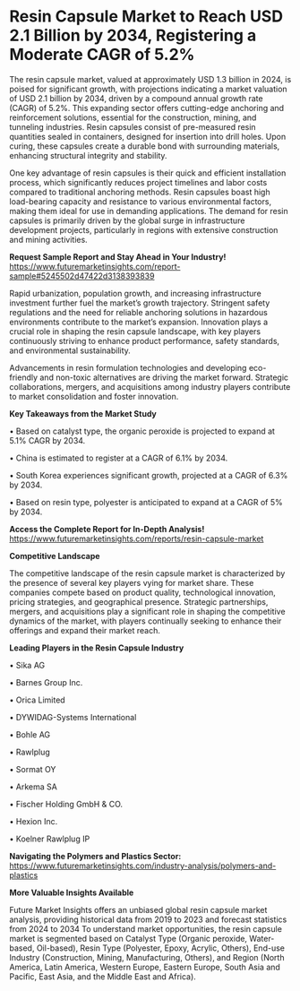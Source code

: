 # Resin Capsule Market to Reach USD 2.1 Billion by 2034, Registering a Moderate CAGR of 5.2%

The resin capsule market, valued at approximately USD 1.3 billion in 2024, is poised for significant growth, with projections indicating a market valuation of USD 2.1 billion by 2034, driven by a compound annual growth rate (CAGR) of 5.2%. This expanding sector offers cutting-edge anchoring and reinforcement solutions, essential for the construction, mining, and tunneling industries. Resin capsules consist of pre-measured resin quantities sealed in containers, designed for insertion into drill holes. Upon curing, these capsules create a durable bond with surrounding materials, enhancing structural integrity and stability.

One key advantage of resin capsules is their quick and efficient installation process, which significantly reduces project timelines and labor costs compared to traditional anchoring methods. Resin capsules boast high load-bearing capacity and resistance to various environmental factors, making them ideal for use in demanding applications. The demand for resin capsules is primarily driven by the global surge in infrastructure development projects, particularly in regions with extensive construction and mining activities.

**Request Sample Report and Stay Ahead in Your Industry!** https://www.futuremarketinsights.com/report-sample#5245502d47422d3138393839

Rapid urbanization, population growth, and increasing infrastructure investment further fuel the market’s growth trajectory. Stringent safety regulations and the need for reliable anchoring solutions in hazardous environments contribute to the market’s expansion. Innovation plays a crucial role in shaping the resin capsule landscape, with key players continuously striving to enhance product performance, safety standards, and environmental sustainability.

Advancements in resin formulation technologies and developing eco-friendly and non-toxic alternatives are driving the market forward. Strategic collaborations, mergers, and acquisitions among industry players contribute to market consolidation and foster innovation.

**Key Takeaways from the Market Study**

•	Based on catalyst type, the organic peroxide is projected to expand at 5.1% CAGR by 2034.

•	China is estimated to register at a CAGR of 6.1% by 2034.

•	South Korea experiences significant growth, projected at a CAGR of 6.3% by 2034.

•	Based on resin type, polyester is anticipated to expand at a CAGR of 5% by 2034.

**Access the Complete Report for In-Depth Analysis!** https://www.futuremarketinsights.com/reports/resin-capsule-market

**Competitive Landscape**

The competitive landscape of the resin capsule market is characterized by the presence of several key players vying for market share. These companies compete based on product quality, technological innovation, pricing strategies, and geographical presence.
Strategic partnerships, mergers, and acquisitions play a significant role in shaping the competitive dynamics of the market, with players continually seeking to enhance their offerings and expand their market reach.

**Leading Players in the Resin Capsule Industry**

•	Sika AG

•	Barnes Group Inc.

•	Orica Limited

•	DYWIDAG-Systems International

•	Bohle AG

•	Rawlplug

•	Sormat OY

•	Arkema SA

•	Fischer Holding GmbH & CO.

•	Hexion Inc.

•	Koelner Rawlplug IP 

**Navigating the Polymers and Plastics Sector:** https://www.futuremarketinsights.com/industry-analysis/polymers-and-plastics

**More Valuable Insights Available**

Future Market Insights offers an unbiased global resin capsule market analysis, providing historical data from 2019 to 2023 and forecast statistics from 2024 to 2034
To understand market opportunities, the resin capsule market is segmented based on Catalyst Type (Organic peroxide, Water-based, Oil-based), Resin Type (Polyester, Epoxy, Acrylic, Others), End-use Industry (Construction, Mining, Manufacturing, Others), and Region (North America, Latin America, Western Europe, Eastern Europe, South Asia and Pacific, East Asia, and the Middle East and Africa).

